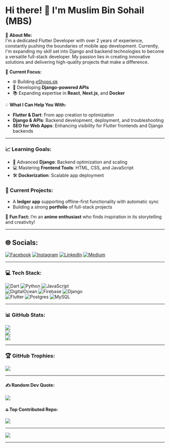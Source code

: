 # Hi there! 👋 I'm **Muslim Bin Sohail (MBS)**  

🚀 **About Me:**  
I'm a dedicated Flutter Developer with over 2 years of experience, constantly pushing the boundaries of mobile app development. Currently, I'm expanding my skill set into Django and backend technologies to become a versatile full-stack developer. My passion lies in creating innovative solutions and delivering high-quality projects that make a difference.

🎯 **Current Focus:**  
- 🌐 Building [eShops.pk](https://eshops.pk)  
- 🔧 Developing **Django-powered APIs**  
- 📚 Expanding expertise in **React**, **Next.js**, and **Docker**  

💡 **What I Can Help You With:**  
- **Flutter & Dart**: From app creation to optimization  
- **Django & APIs**: Backend development, deployment, and troubleshooting  
- **SEO for Web Apps**: Enhancing visibility for Flutter frontends and Django backends  

---

### 📈 Learning Goals:
- 🚀 Advanced **Django**: Backend optimization and scaling  
- 💻 Mastering **Frontend Tools**: HTML, CSS, and JavaScript  
- 🛠 **Dockerization**: Scalable app deployment  

### 🌟 Current Projects:
- A **ledger app** supporting offline-first functionality with automatic sync  
- Building a strong **portfolio** of full-stack projects  

🌟 **Fun Fact:** I’m an **anime enthusiast** who finds inspiration in its storytelling and creativity!  

---

## 🌐 Socials:
[![Facebook](https://img.shields.io/badge/Facebook-%231877F2.svg?logo=Facebook&logoColor=white)](https://facebook.com/muslim.bin.sohail) 
[![Instagram](https://img.shields.io/badge/Instagram-%23E4405F.svg?logo=Instagram&logoColor=white)](https://instagram.com/muslimbinsohail) 
[![LinkedIn](https://img.shields.io/badge/LinkedIn-%230077B5.svg?logo=linkedin&logoColor=white)](https://linkedin.com/in/muslim-bin-sohail) 
[![Medium](https://img.shields.io/badge/Medium-12100E?logo=medium&logoColor=white)](https://medium.com/@muslimbinsohail)  

---

### 💻 Tech Stack:
![Dart](https://img.shields.io/badge/dart-%230175C2.svg?style=for-the-badge&logo=dart&logoColor=white) 
![Python](https://img.shields.io/badge/python-3670A0?style=for-the-badge&logo=python&logoColor=ffdd54) 
![JavaScript](https://img.shields.io/badge/javascript-%23323330.svg?style=for-the-badge&logo=javascript&logoColor=%23F7DF1E)  
![DigitalOcean](https://img.shields.io/badge/DigitalOcean-%230167ff.svg?style=for-the-badge&logo=digitalOcean&logoColor=white) 
![Firebase](https://img.shields.io/badge/firebase-%23039BE5.svg?style=for-the-badge&logo=firebase) 
![Django](https://img.shields.io/badge/django-%23092E20.svg?style=for-the-badge&logo=django&logoColor=white)  
![Flutter](https://img.shields.io/badge/Flutter-%2302569B.svg?style=for-the-badge&logo=Flutter&logoColor=white) 
![Postgres](https://img.shields.io/badge/postgres-%23316192.svg?style=for-the-badge&logo=postgresql&logoColor=white) 
![MySQL](https://img.shields.io/badge/mysql-4479A1.svg?style=for-the-badge&logo=mysql&logoColor=white)  

---

### 📊 GitHub Stats:
![](https://github-readme-stats.vercel.app/api?username=muslimbinsohail&theme=dark&hide_border=false&include_all_commits=true&count_private=true)<br/>
![](https://github-readme-streak-stats.herokuapp.com/?user=muslimbinsohail&theme=dark&hide_border=false)<br/>
![](https://github-readme-stats.vercel.app/api/top-langs/?username=muslimbinsohail&theme=dark&hide_border=false&include_all_commits=true&count_private=true&layout=compact)

---

### 🏆 GitHub Trophies:
![](https://github-profile-trophy.vercel.app/?username=muslimbinsohail&theme=radical&no-frame=false&no-bg=true&margin-w=4)

---

#### ✍️ Random Dev Quote:
![](https://quotes-github-readme.vercel.app/api?type=vertical&theme=dark)

#### 🔝 Top Contributed Repo:
![](https://github-contributor-stats.vercel.app/api?username=muslimbinsohail&limit=5&theme=dark&combine_all_yearly_contributions=true)

---

[![](https://visitcount.itsvg.in/api?id=muslimbinsohail&icon=0&color=6)](https://visitcount.itsvg.in)

---
